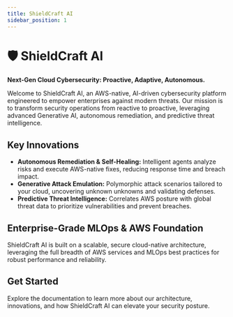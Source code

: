 ```yaml
---
title: ShieldCraft AI
sidebar_position: 1
---
```


# 🛡️ ShieldCraft AI

**Next-Gen Cloud Cybersecurity: Proactive, Adaptive, Autonomous.**

Welcome to ShieldCraft AI, an AWS-native, AI-driven cybersecurity platform engineered to empower enterprises against modern threats. Our mission is to transform security operations from reactive to proactive, leveraging advanced Generative AI, autonomous remediation, and predictive threat intelligence.

## Key Innovations
- **Autonomous Remediation & Self-Healing:** Intelligent agents analyze risks and execute AWS-native fixes, reducing response time and breach impact.
- **Generative Attack Emulation:** Polymorphic attack scenarios tailored to your cloud, uncovering unknown unknowns and validating defenses.
- **Predictive Threat Intelligence:** Correlates AWS posture with global threat data to prioritize vulnerabilities and prevent breaches.

## Enterprise-Grade MLOps & AWS Foundation
ShieldCraft AI is built on a scalable, secure cloud-native architecture, leveraging the full breadth of AWS services and MLOps best practices for robust performance and reliability.

## Get Started
Explore the documentation to learn more about our architecture, innovations, and how ShieldCraft AI can elevate your security posture.
